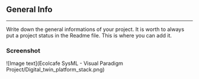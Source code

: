 ## General Info
***
Write down the general informations of your project. It is worth to always put a project status in the Readme file. This is where you can add it.
### Screenshot
![Image text](Ecolcafe SysML - Visual Paradigm Project/Digital_twin_platform_stack.png)

